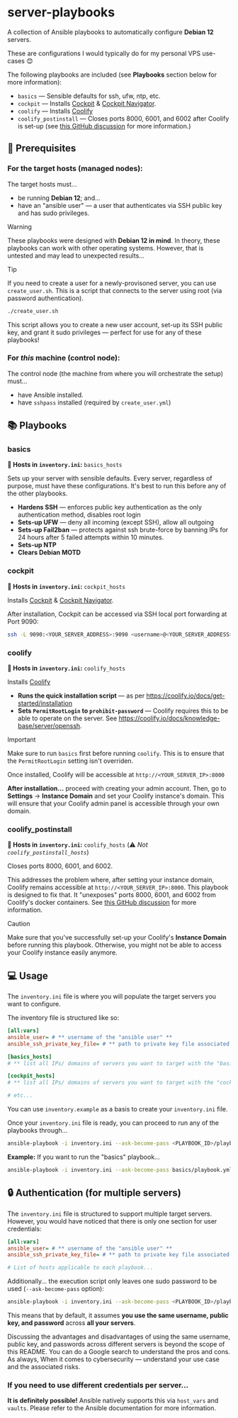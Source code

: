 # server-playbooks

A collection of Ansible playbooks to automatically configure **Debian 12** servers.

These are configurations I would typically do for my personal VPS use-cases 😊

The following playbooks are included (see **Playbooks** section below for more information):

- `basics` — Sensible defaults for ssh, ufw, ntp, etc.
- `cockpit` — Installs [Cockpit](https://cockpit-project.org/) & [Cockpit Navigator](https://github.com/45Drives/cockpit-navigator).
- `coolify` — Installs [Coolify](https://coolify.io/)
- `coolify_postinstall` — Closes ports 8000, 6001, and 6002 after Coolify is set-up (see [this GitHub discussion](https://github.com/coollabsio/coolify/discussions/4031) for more information.)

## 🚨 Prerequisites

### For the target hosts (managed nodes):

The target hosts must...

- be running **Debian 12**; and...
- have an "ansible user" — a user that authenticates via SSH public key and has sudo privileges.

> [!WARNING]
> These playbooks were designed with **Debian 12 in mind**. In theory, these playbooks can work with
> other operating systems. However, that is untested and may lead to unexpected results...

> [!TIP]
> If you need to create a user for a newly-provisoned server, you can use `create_user.sh`.
> This is a script that connects to the server using root (via password authentication).
>
> ```bash
> ./create_user.sh
> ```
>
> This script allows you to create a new user account, set-up its SSH public key, and grant it
> sudo privileges — perfect for use for any of these playbooks!

### For _this_ machine (control node):

The control node (the machine from where you will orchestrate the setup) must...

- have Ansible installed.
- have `sshpass` installed (required by `create_user.yml`)

## 📚 Playbooks

### basics

**📝 Hosts in `inventory.ini`:** `basics_hosts`

Sets up your server with sensible defaults. Every server, regardless of purpose, must have these configurations. It's best to run this before any of the other playbooks.

- **Hardens SSH** — enforces public key authentication as the only authentication method, disables root login
- **Sets-up UFW** — deny all incoming (except SSH), allow all outgoing
- **Sets-up Fail2ban** — protects against ssh brute-force by banning IPs for 24 hours after 5 failed attempts within 10 minutes.
- **Sets-up NTP**
- **Clears Debian MOTD**

### cockpit

**📝 Hosts in `inventory.ini`:** `cockpit_hosts`

Installs [Cockpit](https://cockpit-project.org/) & [Cockpit Navigator](https://github.com/45Drives/cockpit-navigator).

After installation, Cockpit can be accessed via SSH local port forwarding at Port 9090:

```bash
ssh -L 9090:<YOUR_SERVER_ADDRESS>:9090 <username>@<YOUR_SERVER_ADDRESS>
```

### coolify

**📝 Hosts in `inventory.ini`:** `coolify_hosts`

Installs [Coolify](https://coolify.io/)

- **Runs the quick installation script** — as per https://coolify.io/docs/get-started/installation
- **Sets `PermitRootLogin` to `prohibit-password`** — Coolify requires this to be able to operate on the server. See https://coolify.io/docs/knowledge-base/server/openssh.

> [!IMPORTANT]
> Make sure to run `basics` first before running `coolify`. This is to ensure that the `PermitRootLogin` setting isn't overriden.

Once installed, Coolify will be accessible at `http://<YOUR_SERVER_IP>:8000`

**After installation...** proceed with creating your admin account. Then, go to **Settings** → **Instance Domain** and set your Coolify instance's domain. This will ensure that your Coolify admin panel is accessible through your own domain.

### coolify_postinstall

**📝 Hosts in `inventory.ini`:** `coolify_hosts` (⚠️ _Not `coolify_postinstall_hosts`_)

Closes ports 8000, 6001, and 6002.

This addresses the problem where, after setting your instance domain, Coolify remains accessible at `http://<YOUR_SERVER_IP>:8000`. This playbook is designed to fix that. It "unexposes" ports 8000, 6001, and 6002 from Coolify's docker containers. See [this GitHub discussion](https://github.com/coollabsio/coolify/discussions/4031) for more information.

> [!CAUTION]
> Make sure that you've successfully set-up your Coolify's **Instance Domain** before running this playbook. Otherwise, you might not be able to access your Coolify instance easily anymore.

## 💻 Usage

The `inventory.ini` file is where you will populate the target servers you want to configure.

The inventory file is structured like so:

```ini
[all:vars]
ansible_user= # ** username of the "ansible user" **
ansible_ssh_private_key_file= # ** path to private key file associated with your ansible user **

[basics_hosts]
# ** list all IPs/ domains of servers you want to target with the "basics" playbook **

[cockpit_hosts]
# ** list all IPs/ domains of servers you want to target with the "cockpit" playbook **

# etc...
```

You can use `inventory.example` as a basis to create your `inventory.ini` file.

Once your `inventory.ini` file is ready, you can proceed to run any of the playbooks through...

```bash
ansible-playbook -i inventory.ini --ask-become-pass <PLAYBOOK_ID>/playbook.yml
```

**Example:** If you want to run the "basics" playbook...

```bash
ansible-playbook -i inventory.ini --ask-become-pass basics/playbook.yml
```

## 🔒 Authentication (for multiple servers)

The `inventory.ini` file is structured to support multiple target servers. However, you would have noticed that there is only one section for user credentials:

```ini
[all:vars]
ansible_user= # ** username of the "ansible user" **
ansible_ssh_private_key_file= # ** path to private key file associated with your ansible user **

# List of hosts applicable to each playbook...
```

Additionally... the execution script only leaves one sudo password to be used (`--ask-become-pass` option):

```bash
ansible-playbook -i inventory.ini --ask-become-pass <PLAYBOOK_ID>/playbook.yml
```

This means that by default, it assumes **you use the same username, public key, and password** across **all your servers**.

Discussing the advantages and disadvantages of using the same username, public key, and passwords across different servers is beyond the scope of this README. You can do a Google search to understand the pros and cons. As always, When it comes to cybersecurity — understand your use case and the associated risks.

### If you need to use different credentials per server...

**It is definitely possible!** Ansible natively supports this via `host_vars` and `vaults`. Please refer to the Ansible documentation for more information.
